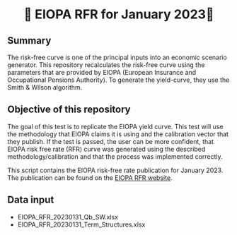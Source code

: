 <h1 align="center" style="border-botom: none">
  <b>
    🐍 EIOPA RFR for January 2023🐍     
  </b>
</h1>

## Summary
The risk-free curve is one of the principal inputs into an economic scenario generator. This repository recalculates the risk-free curve using the parameters that are provided by EIOPA (European Insurance and Occupational Pensions Authority). To generate the yield-curve, they use the Smith & Wilson algorithm.

## Objective of this repository

The goal of this test is to replicate the EIOPA yield curve. This test will use the methodology that EIOPA claims it is using and the calibration vector that they publish. If the test is passed, the user can be more confident, that EIOPA risk free rate (RFR) curve was generated using the described methodology/calibration and that the process was implemented correctly. 

This script contains the EIOPA risk-free rate publication for January 2023. The publication can be found on the [EIOPA RFR website](https://www.eiopa.europa.eu/tools-and-data/risk-free-interest-rate-term-structures_en).

## Data input
 - EIOPA_RFR_20230131_Qb_SW.xlsx 
 - EIOPA_RFR_20230131_Term_Structures.xlsx

